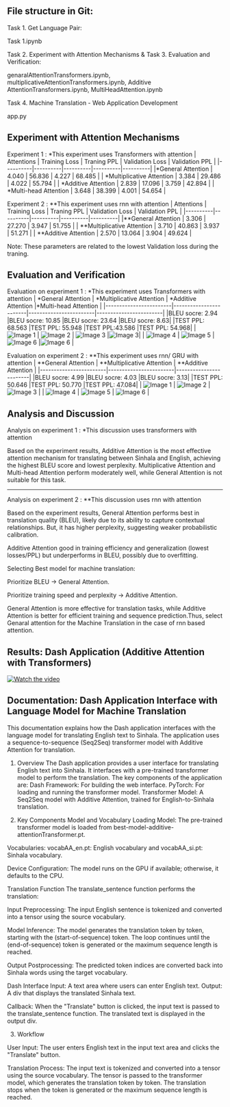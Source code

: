 ## File structure in Git: 
Task 1. Get Language Pair: 

Task 1.ipynb 

Task 2. Experiment with Attention Mechanisms & Task 3. Evaluation and Verification:

genaralAttentionTransformers.ipynb,
multiplicativeAttentionTransformers.ipynb,
Additive AttentionTransformers.ipynb,
MultiHeadAttention.ipynb

Task 4. Machine Translation - Web Application Development

app.py

## Experiment with Attention Mechanisms

Experiment 1 :
*This experiment uses Transformers with attention
| Attentions | Training Loss | Traning PPL | Validation Loss | Validation PPL |
|----------|----------|----------|----------|----------|
|*General Attention    | 4.040     | 56.836     | 4.227     | 68.485     |
| *Multiplicative Attention   | 3.384     | 29.486     | 4.022     | 55.794     |
| *Additive Attention  | 2.839    |   17.096   | 3.759    | 42.894     |
| *Multi-head Attention  | 3.648    | 38.399     |  4.001   | 54.654    |

Experiment 2 : 
**This experiment uses rnn with attention
| Attentions | Training Loss | Traning PPL | Validation Loss | Validation PPL |
|----------|----------|----------|----------|----------|
|**General Attention    | 3.306     | 27.270     | 3.947     | 51.755     |
| **Multiplicative Attention   | 3.710     | 40.863     | 3.937     | 51.271     |
| **Additive Attention  | 2.570     | 13.064     | 3.904     | 49.624     |

Note: These parameters are related to the lowest Validation loss during the traning.
## Evaluation and Verification

Evaluation on experiment 1 :
*This experiment uses Transformers with attention
| *General Attention | *Multiplicative Attention | *Additive Attention |*Multi-head Attention |
|------------------------|------------------------|------------------------|------------------------|
|BLEU socre: 2.94  |BLEU socre: 10.85  |BLEU socre: 23.64 |BLEU socre: 8.63| 
|TEST PPL: 68.563 |TEST PPL: 55.948 |TEST PPL:43.586 |TEST PPL: 54.968|
| ![Image 1](genaralAttention_trans1.png) | ![Image 2](multiplicativeAttention_trans1.png) | ![Image 3](AdditiveAttention_trans1.png) |![Image 3](MultiHeadAttention_trans1.png)|
| ![Image 4](genaralAttention_trans2.png) | ![Image 5](multiplicativeAttention2.png) | ![Image 6](AdditiveAttention_trans2.png) |![Image 6](MultiHeadAttention_trans2.png) |


Evaluation on experiment 2 :
**This experiment uses rnn/ GRU with attention
| **General Attention | **Multiplicative Attention | **Additive Attention |
|------------------------|------------------------|------------------------|
|BLEU socre: 4.99 |BLEU socre: 4.03 |BLEU socre: 3.13|
|TEST PPL: 50.646 |TEST PPL: 50.770 |TEST PPL: 47.084|
| ![Image 1](genaralAttention1.png) | ![Image 2](multiplicativeAttention1.png) | ![Image 3](AdditiveAttention1.png) |
| ![Image 4](genaralAttention2.png) | ![Image 5](multiplicativeAttention2.png) | ![Image 6](AdditiveAttention2.png) |

## Analysis and Discussion

Analysis on experiment 1 :
*This discussion uses transformers with attention

Based on the experiment results, Additive Attention is the most effective attention mechanism for translating between Sinhala and English, achieving the highest BLEU score and lowest perplexity. Multiplicative Attention and Multi-head Attention perform moderately well, while General Attention is not suitable for this task.

-------------------------------------------------------------------------------------------------------------------------------------------------------------------------
Analysis on experiment 2 :
**This discussion uses rnn with attention

Based on the experiment results, General Attention performs best in translation quality (BLEU), likely due to its ability to capture contextual relationships. But, it has higher perplexity, suggesting weaker probabilistic calibration.

Additive Attention good in training efficiency and generalization (lowest losses/PPL) but underperforms in BLEU, possibly due to overfitting.

Selecting Best model for machine translation:

Prioritize BLEU -> General Attention.

Prioritize training speed and perplexity -> Additive Attention.

General Attention is more effective for translation tasks, while Additive Attention is better for efficient training and sequence prediction.Thus, select Genaral attention for the Machine Translation in the case of rnn based attention.


## Results: Dash Application (Additive Attention with Transformers)
[![Watch the video](https://img.youtube.com/vi/7lEQ16-U0V8/maxresdefault.jpg)](https://www.youtube.com/watch?v=7lEQ16-U0V8)

## Documentation: Dash Application Interface with Language Model for Machine Translation
This documentation explains how the Dash application interfaces with the language model for translating English text to Sinhala. 
The application uses a sequence-to-sequence (Seq2Seq) transformer model with Additive Attention for translation.

1. Overview
The Dash application provides a user interface for translating English text into Sinhala. It interfaces with a pre-trained transformer model to perform the translation. The key components of the application are:
Dash Framework: For building the web interface.
PyTorch: For loading and running the transformer model.
Transformer Model: A Seq2Seq model with Additive Attention, trained for English-to-Sinhala translation.

2. Key Components
Model and Vocabulary Loading
Model: The pre-trained transformer model is loaded from best-model-additive-attentionTransformer.pt.

Vocabularies:
vocabAA_en.pt: English vocabulary and
vocabAA_si.pt: Sinhala vocabulary.

Device Configuration: The model runs on the GPU if available; otherwise, it defaults to the CPU.

Translation Function
The translate_sentence function performs the translation:

Input Preprocessing:
The input English sentence is tokenized and converted into a tensor using the source vocabulary.

Model Inference:
The model generates the translation token by token, starting with the <sos> (start-of-sequence) token.
The loop continues until the <eos> (end-of-sequence) token is generated or the maximum sequence length is reached.

Output Postprocessing:
The predicted token indices are converted back into Sinhala words using the target vocabulary.

Dash Interface
Input: A text area where users can enter English text.
Output: A div that displays the translated Sinhala text.

Callback:
When the "Translate" button is clicked, the input text is passed to the translate_sentence function.
The translated text is displayed in the output div.

3. Workflow

User Input:
The user enters English text in the input text area and clicks the "Translate" button.

Translation Process:
The input text is tokenized and converted into a tensor using the source vocabulary.
The tensor is passed to the transformer model, which generates the translation token by token.
The translation stops when the <eos> token is generated or the maximum sequence length is reached.


